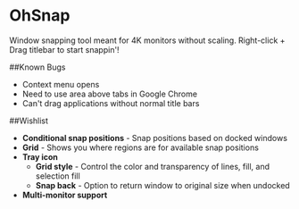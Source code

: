# OhSnap
Window snapping tool meant for 4K monitors without scaling. Right-click + Drag titlebar to start snappin'!

##Known Bugs
* Context menu opens
* Need to use area above tabs in Google Chrome
* Can't drag applications without normal title bars

##Wishlist
* **Conditional snap positions** - Snap positions based on docked windows
* **Grid** - Shows you where regions are for available snap positions
* **Tray icon**
  * **Grid style** - Control the color and transparency of lines, fill, and selection fill
  * **Snap back** - Option to return window to original size when undocked
* **Multi-monitor support**
